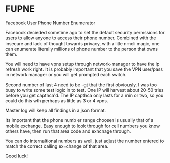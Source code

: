 # FUPNE
Facebook User Phone Number Enumerator

Facebook decieded sometime ago to set the default security permssions for users to allow anyone to access their phone number. Combined with the insecure and lack of thought towards privacy, with a litle nmcli magic, one can enumerate literally millions of phone number to the person that owns them.

You will need to have vpns setup through network-manager to have the ip refresh work right. It is probably important that you save the VPN user/pass in network manager or you will get prompted each switch.

Second number of last 4 need to be -gt that the first obviously. I was too busy to write some test logic in to test. One IP will harvest about 20-50 tries before you get capthca'd. The IP capthca only lasts for a min or two, so you could do this wth perhaps as little as 3 or 4 vpns.

Master log will keep all findings in a json format.

Its important that the phone numb er range choosen is usually that of a mobile exchange. Easy enough to look through for cell numbers you know others have, then run that area code and exhcnage through.

You can do internaltional numbers as well, just adjust the number entered to match the correct calling ex=change of that area.

Good luck!
